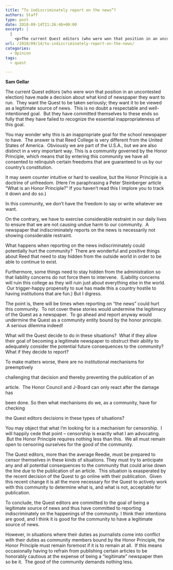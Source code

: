 ```yaml
---
title: “To indiscriminately report on the news”?
authors: Staff
type: post
date: 2010-09-14T21:26:40+00:00
excerpt: |
  |
    <p>The current Quest editors (who were won that position in an uncontested  election) have made a decision about what kind of newspaper they want to  run.  They want the Quest to be taken seriously</p>
url: /2010/09/14/to-indiscriminately-report-on-the-news/
categories:
  - Opinion
tags:
  - quest

---
```

**Sam Gellar**

The current Quest editors (who were won that position in an uncontested election) have made a decision about what kind of newspaper they want to run.  They want the Quest to be taken seriously; they want it to be viewed as a legitimate source of news.  This is no doubt a respectable and well-intentioned goal.  But they have committed themselves to these ends so fully that they have failed to recognize the essential inappropriateness of this goal.

You may wonder why this is an inappropriate goal for the school newspaper to have.  The answer is that Reed College is very different from the United States of America.  Obviously we are part of the U.S.A., but we are also distinct in a very important way. This is a community governed by the Honor Principle, which means that by entering this community we have all consented to relinquish certain freedoms that are guaranteed to us by our country’s constitution.

It may seem counter intuitive or hard to swallow, but the Honor Principle is a doctrine of unfreedom. (Here I’m paraphrasing a Peter Steinberger article “What is an Honor Principle?” If you haven’t read this I implore you to track it down and do so.)

In this community, we don’t have the freedom to say or write whatever we want.

On the contrary, we have to exercise considerable restraint in our daily lives to ensure that we are not causing undue harm to our community.  A newspaper that indiscriminately reports on the news is necessarily not showing considerable restraint.

What happens when reporting on the news indiscriminately could potentially hurt the community?  There are wonderful and positive things about Reed that need to stay hidden from the outside world in order to be able to continue to exist.

Furthermore, some things need to stay hidden from the administration so that liability concerns do not force them to intervene.  (Liability concerns will ruin this college as they will ruin just about everything else in the world.  Our trigger-happy propensity to sue has made this a country hostile to having institutions that are fun.) But I digress.

The point is, there will be times when reporting on “the news” could hurt this community.  To not cover these stories would undermine the legitimacy of the Quest as a newspaper.  To go ahead and report anyway would undermine the Quest as a community entity bound by the honor principle.  A serious dilemma indeed!

What will the Quest decide to do in these situations?  What if they allow their goal of becoming a legitimate newspaper to obstruct their ability to adequately consider the potential future consequences to the community? What if they decide to report?

To make matters worse, there are no institutional mechanisms for preemptively
  
challenging that decision and thereby preventing the publication of an
  
article.  The Honor Council and J-Board can only react after the damage has
  
been done. So then what mechanisms do we, as a community, have for checking
  
the Quest editors decisions in these types of situations?

You may object that what I’m looking for is a mechanism for censorship.  I will happily cede that point &#8211; censorship is exactly what I am advocating.  But the Honor Principle requires nothing less than this.  We all must remain open to censoring ourselves for the good of the community.

The Quest editors, more than the average Reedie, must be prepared to censor themselves in these kinds of situations. They must try to anticipate any and all potential consequences to the community that could arise down the line due to the publication of an article.  This situation is exasperated by the recent decision of the Quest to go online with their publication.  Given this recent change it is all the more necessary for the Quest to actively work with this community to determine what is, and what is not, acceptable for publication.

To conclude, the Quest editors are committed to the goal of being a legitimate source of news and thus have committed to reporting indiscriminately on the happenings of the community. I think their intentions are good, and I think it is good for the community to have a legitimate source of news.

However, in situations where their duties as journalists come into conflict with their duties as community members bound by the Honor Principle, the Honor Principle must remain foremost if it is to remain at all.  If this means occasionally having to refrain from publishing certain articles to be honorably cautious at the expense of being a “legitimate” newspaper then so be it.  The good of the community demands nothing less.
